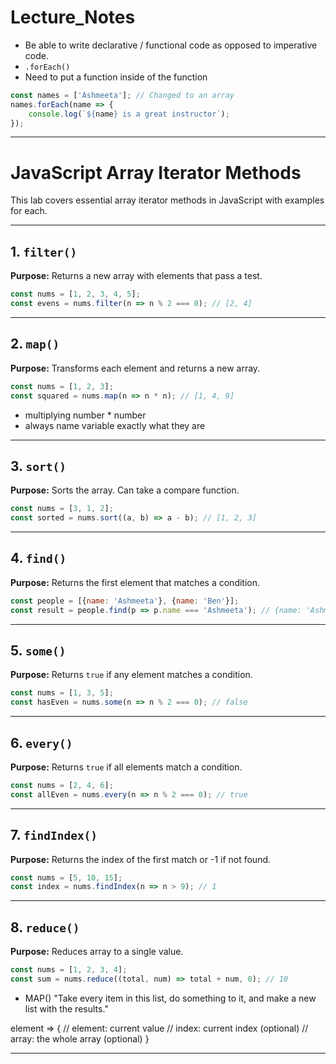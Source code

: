 
# Lecture_Notes

* Be able to write declarative / functional code as opposed to imperative code.
* `.forEach()`
* Need to put a function inside of the function

```javascript
const names = ['Ashmeeta']; // Changed to an array
names.forEach(name => {
    console.log(`${name} is a great instructor`);
});
```

---

# JavaScript Array Iterator Methods

This lab covers essential array iterator methods in JavaScript with examples for each.

---

## 1. `filter()`

**Purpose:** Returns a new array with elements that pass a test.

```javascript
const nums = [1, 2, 3, 4, 5];
const evens = nums.filter(n => n % 2 === 0); // [2, 4]
```

---

## 2. `map()`

**Purpose:** Transforms each element and returns a new array.

```javascript
const nums = [1, 2, 3];
const squared = nums.map(n => n * n); // [1, 4, 9]
```
* multiplying number * number 
* always name variable exactly what they are 

---

## 3. `sort()`

**Purpose:** Sorts the array. Can take a compare function.

```javascript
const nums = [3, 1, 2];
const sorted = nums.sort((a, b) => a - b); // [1, 2, 3]
```

---

## 4. `find()`

**Purpose:** Returns the first element that matches a condition.

```javascript
const people = [{name: 'Ashmeeta'}, {name: 'Ben'}];
const result = people.find(p => p.name === 'Ashmeeta'); // {name: 'Ashmeeta'}
```

---

## 5. `some()`

**Purpose:** Returns `true` if any element matches a condition.

```javascript
const nums = [1, 3, 5];
const hasEven = nums.some(n => n % 2 === 0); // false
```

---

## 6. `every()`

**Purpose:** Returns `true` if all elements match a condition.

```javascript
const nums = [2, 4, 6];
const allEven = nums.every(n => n % 2 === 0); // true
```

---

## 7. `findIndex()`

**Purpose:** Returns the index of the first match or -1 if not found.

```javascript
const nums = [5, 10, 15];
const index = nums.findIndex(n => n > 9); // 1
```

---

## 8. `reduce()`

**Purpose:** Reduces array to a single value.

```javascript
const nums = [1, 2, 3, 4];
const sum = nums.reduce((total, num) => total + num, 0); // 10
```

* MAP() "Take every item in this list, do something to it, and make a new list with the results."

element => {
  // element: current value
  // index: current index (optional)
  // array: the whole array (optional)
}

<!--//amaharaj04232025-----Video review not homewokr
// const names = 'Ashmeeta'
// names.forEach(name => {
//     console.log(`${names} is a great instructor')
// })
//-----END-----------

//amaharaj04232025------- Misc notes
// Filter out all "jerks" and make a "jerk-free" array named notJerks.

// const people = ['jerks', 'nice people', 'jerks', 'nice people', 'nice people'];
// const Filterpeople = people.filter((person => person !== 'jerks')) => {
//    return Element; 
// }
// console.log(Filterpeople)

// // Find only returns the first one, if you want multiple, use multiple instead. Could you also add multiple conditions 
// If Im building a gaming application, I will need to use this for. 
// findIndex is Very similar to find, except it will return a numeric index instead of value 

// ------END------------------

## Assignment Lab, #1
* Logic on track, filter() function helps to filter out specific values. 
* If a const variable is already assigned in the file, I can't declare again. -->

-------------------

<!-- Here's how .split() works (quick crash course):
If you have:

js
Copy
const name = "Becker, Carl";
const parts = name.split(', ');
Then parts becomes:

js
Copy
["Becker", "Carl"]
You can then flip it around:

js
Copy
const fullName = parts[1] + " " + parts[0]; // "Carl Becker"-->
